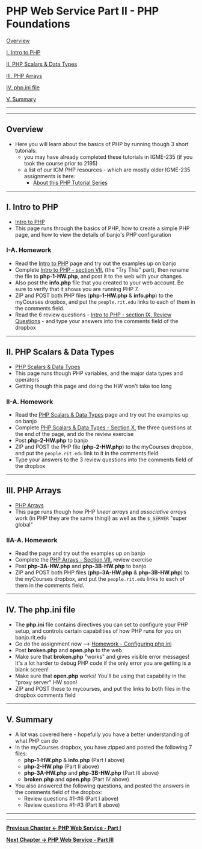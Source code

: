 # PHP Web Service Part II - PHP Foundations

[Overview](#overview)

[I. Intro to PHP](#intro-to-php)

[II. PHP Scalars & Data Types](#php-data-types)

[III. PHP Arrays](#php-arrays)

[IV. php.ini file](#php-ini)

[V. Summary](#summary)

<hr><hr>

<a id="overview" />

## Overview
- Here you will learn about the basics of PHP by running though 3 short tutorials:
  - you may have already completed these tutorials in IGME-235 (if you took the course prior to 2195)
  - a list of our IGM PHP resources - which are mostly older IGME-235 assignments is here:
    - [About this PHP Tutorial Series](https://github.com/tonethar/IGME-230-Master/blob/master/notes/php-0.md)

<hr>

<a id="intro-to-php" />

## I. Intro to PHP

- [Intro to PHP](https://github.com/tonethar/IGME-230-Master/blob/master/notes/php-1.md)
- This page runs through the basics of PHP, how to create a simple PHP page, and how to view the details of banjo's PHP configuration

### I-A. Homework

- Read the [Intro to PHP](https://github.com/tonethar/IGME-230-Master/blob/master/notes/php-1.md) page and try out the examples up on banjo
- Complete [Intro to PHP - section VII.](https://github.com/tonethar/IGME-230-Master/blob/master/notes/php-1.md#section7) (the "Try This" part), then rename the file to **php-1-HW.php**, and post it to the web with your changes
- Also post the **info.php** file that you created to your web account. Be sure to verify that it shows you are running PHP 7.
- ZIP and POST both PHP files (**php-1-HW.php** & **info.php**) to the myCourses dropbox, and put the `people.rit.edu` links to each of them in the comments field.
- Read the 6 review questions - [Intro to PHP - section IX. Review Questions](https://github.com/tonethar/IGME-230-Master/blob/master/notes/php-1.md#section9) - and type your answers into the comments field of the dropbox

<hr>

<a id="php-data-types" />

## II. PHP Scalars & Data Types

- [PHP Scalars & Data Types](https://github.com/tonethar/IGME-230-Master/blob/master/notes/php-2.md)
- This page runs though PHP variables, and the major data types and operators
- Getting though this page and doing the HW won't take too long

### II-A. Homework

- Read the [PHP Scalars & Data Types](https://github.com/tonethar/IGME-230-Master/blob/master/notes/php-2.md) page and try out the examples up on banjo
- Complete [PHP Scalars & Data Types - Section X.](https://github.com/tonethar/IGME-230-Master/blob/master/notes/php-2.md#section10) the three questions at the end of the page, and do the review exercise
- Post **php-2-HW.php** to banjo
- ZIP and POST the PHP file (**php-2-HW.php**) to the myCourses dropbox, and put the `people.rit.edu` link to it in the comments field
- Type your answers to the 3 review questions into the comments field of the dropbox



<hr>

<a id="php-arrays" />

## III. PHP Arrays

- [PHP Arrays](https://github.com/tonethar/IGME-230-Master/blob/master/notes/php-3.md)
- This page runs though how PHP *linear arrays* and *associative arrays* work (in PHP they are the same thing!) as well as the `$_SERVER` "super global"


### IIA-A. Homework

- Read the page and try out the examples up on banjo
- Complete the [PHP Arrays - Section VII.](https://github.com/tonethar/IGME-230-Master/blob/master/notes/php-3.md#section7) review exercise
- Post **php-3A-HW.php** and **php-3B-HW.php** to banjo
- ZIP and POST both PHP files (**php-3A-HW.php** & **php-3B-HW.php**) to the myCourses dropbox, and put the `people.rit.edu` links to each of them in the comments field.


<hr>

<a id="php-ini" />

## IV. The php.ini file

- The **php.ini** file contains directives you can set to configure your PHP setup, and controls certain capabilities of how PHP runs for you on banjo.rit.edu
- Go do the assignment now --> [Homework - Configuring php.ini](https://github.com/tonethar/IGME-230-Master/blob/master/notes/HW-php-ini.md)
- Post **broken.php** and **open.php** to the web
- Make sure that **broken.php** "works" and gives visible error messages! It's a lot harder to debug PHP code if the only error you are getting is a blank screen!
- Make sure that **open.php** works! You'll be using that capability in the "proxy server" HW soon!
- ZIP and POST these to mycourses, and put the links to both files in the dropbox comments field


<hr>

<a id="summary" />

## V. Summary
- A lot was covered here - hopefully you have a better understanding of what PHP can do
- In the myCourses dropbox, you have zipped and posted the following 7 files:
  - **php-1-HW.php** & **info.php** (Part I above)
  - **php-2-HW.php** (Part II above)
  - **php-3A-HW.php** and **php-3B-HW.php** (Part III above)
  - **broken.php** and **open.php** (Part IV above)
- You also answered the following questions, and posted the answers in the comments field of the dropbox:
  - Review questions #1-#6 (Part I above)
  - Review questions #1-#3 (Part II above)

<hr><hr>

**[Previous Chapter <- PHP Web Service - Part I](HW-php-web-service-1.md)**

**[Next Chapter -> PHP Web Service - Part III](HW-php-web-service-3.md)**
